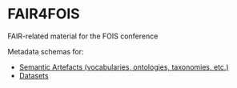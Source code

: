 # FAIR4FOIS
FAIR-related material for the FOIS conference

Metadata schemas for:
* [Semantic Artefacts (vocabularies, ontologies, taxonomies, etc.)](https://github.com/luizbonino/fair4fois/raw/main/metadataschemas/FAIR4FOIS%20Semantic%20Artefact%20Metadata%20Schema.xlsx)
* [Datasets](https://github.com/luizbonino/fair4fois/raw/main/metadataschemas/FAIR4FOIS%20Dataset%20Metadata%20Schema.xlsx)

